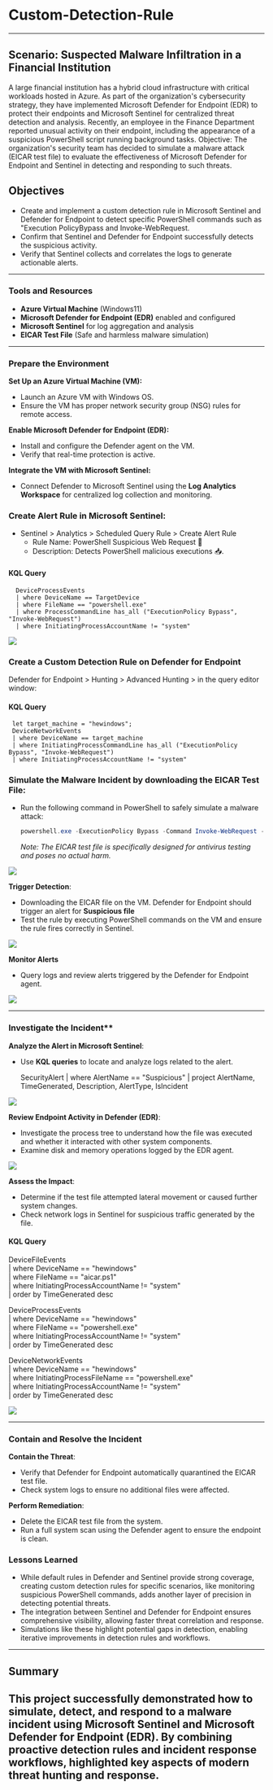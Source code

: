# Custom-Detection-Rule

---

## Scenario: Suspected Malware Infiltration in a Financial Institution

A large financial institution has a hybrid cloud infrastructure with critical workloads hosted in Azure. As part of the organization's cybersecurity strategy, they have implemented Microsoft Defender for Endpoint (EDR) to protect their endpoints and Microsoft Sentinel for centralized threat detection and analysis. Recently, an employee in the Finance Department reported unusual activity on their endpoint, including the appearance of a suspicious PowerShell script running background tasks.
Objective:
The organization's security team has decided to simulate a malware attack (EICAR test file) to evaluate the effectiveness of Microsoft Defender for Endpoint and Sentinel in detecting and responding to such threats. 

## Objectives
- Create and implement a custom detection rule in Microsoft Sentinel and Defender for Endpoint to detect specific PowerShell commands such as "Execution PolicyBypass  and Invoke-WebRequest.
- Confirm that Sentinel and Defender for Endpoint successfully detects the suspicious activity.
- Verify that Sentinel collects and correlates the logs to generate actionable alerts.
---

### **Tools and Resources**  
- **Azure Virtual Machine** (Windows11)  
- **Microsoft Defender for Endpoint (EDR)** enabled and configured  
- **Microsoft Sentinel** for log aggregation and analysis  
- **EICAR Test File** (Safe and harmless malware simulation)  

---

### Prepare the Environment 
 **Set Up an Azure Virtual Machine (VM):**
   - Launch an Azure VM with Windows OS.
   - Ensure the VM has proper network security group (NSG) rules for remote access.  

 **Enable Microsoft Defender for Endpoint (EDR):**
   - Install and configure the Defender agent on the VM.
   - Verify that real-time protection is active.
 
 **Integrate the VM with Microsoft Sentinel:**
   - Connect Defender to Microsoft Sentinel using the **Log Analytics Workspace** for centralized log collection and monitoring.

 ### Create Alert Rule in Microsoft Sentinel:
   - Sentinel > Analytics > Scheduled Query Rule > Create Alert Rule
       - Rule Name: PowerShell Suspicious Web Request 🚩
       - Description: Detects PowerShell malicious executions 📥.
   #### KQL Query
      DeviceProcessEvents
      | where DeviceName == TargetDevice
      | where FileName == "powershell.exe"
      | where ProcessCommandLine has_all ("ExecutionPolicy Bypass", "Invoke-WebRequest")
      | where InitiatingProcessAccountName != "system"
 
<a href="https://imgur.com/zK3FnfW"><img src="https://i.imgur.com//zK3FnfW.png" tB2TqFcLitle="source: imgur.com" /></a>
   
### Create a Custom Detection Rule on Defender for Endpoint
Defender for Endpoint > Hunting > Advanced Hunting > in the query editor window:
   #### KQL Query
     let target_machine = "hewindows";
     DeviceNetworkEvents  
     | where DeviceName == target_machine
     | where InitiatingProcessCommandLine has_all ("ExecutionPolicy Bypass", "Invoke-WebRequest")
     | where InitiatingProcessAccountName != "system"

### Simulate the Malware Incident by downloading the EICAR Test File:  
   - Run the following command in PowerShell to safely simulate a malware attack:  
     ```powershell
     powershell.exe -ExecutionPolicy Bypass -Command Invoke-WebRequest -Uri https://secure.eicar.org/eicar.com.txt -OutFile C:\test\eicar.com
     ```
     _Note: The EICAR test file is specifically designed for antivirus testing and poses no actual harm._

<a href="https://imgur.com/w1nOHRr"><img src="https://i.imgur.com//w1nOHRr.png" tB2TqFcLitle="source: imgur.com" /></a>

**Trigger Detection**:
   - Downloading the EICAR file on the VM. Defender for Endpoint should trigger an alert for **Suspicious file**
   - Test the rule by executing PowerShell commands on the VM and ensure the rule fires correctly in Sentinel.

<a href="https://imgur.com/12TDERC"><img src="https://i.imgur.com//12TDERC.png" tB2TqFcLitle="source: imgur.com" /></a>

**Monitor Alerts**  
   - Query logs and review alerts triggered by the Defender for Endpoint agent.

<a href="https://imgur.com/9CVzbaL"><img src="https://i.imgur.com//9CVzbaL.png" tB2TqFcLitle="source: imgur.com" /></a>

---

### Investigate the Incident**  
**Analyze the Alert in Microsoft Sentinel**:  
   - Use **KQL queries** to locate and analyze logs related to the alert.
   
     SecurityAlert
     | where AlertName == "Suspicious"
     | project AlertName, TimeGenerated, Description, AlertType, IsIncident
     
<a href="https://imgur.com/5Aszck5"><img src="https://i.imgur.com//5Aszck5.png" tB2TqFcLitle="source: imgur.com" /></a>

 **Review Endpoint Activity in Defender (EDR)**:  
   - Investigate the process tree to understand how the file was executed and whether it interacted with other system components.  
   - Examine disk and memory operations logged by the EDR agent.

<a href="https://imgur.com/JCfomfO"><img src="https://i.imgur.com//JCfomfO.png" tB2TqFcLitle="source: imgur.com" /></a>

 **Assess the Impact**:  
   - Determine if the test file attempted lateral movement or caused further system changes.
   - Check network logs in Sentinel for suspicious traffic generated by the file.

#### KQL Query

DeviceFileEvents  
| where DeviceName == "hewindows"  
| where FileName == "aicar.ps1"  
| where InitiatingProcessAccountName != "system"  
| order by TimeGenerated desc 

DeviceProcessEvents  
| where DeviceName == "hewindows"  
| where FileName == "powershell.exe"  
| where InitiatingProcessAccountName != "system"  
| order by TimeGenerated desc   

DeviceNetworkEvents  
| where DeviceName == "hewindows"  
| where InitiatingProcessFileName == "powershell.exe"  
| where InitiatingProcessAccountName != "system"  
| order by TimeGenerated desc  

<a href="https://imgur.com/ni7nHU3"><img src="https://i.imgur.com//ni7nHU3.png" tB2TqFcLitle="source: imgur.com" /></a>

---

### **Contain and Resolve the Incident**  
 **Contain the Threat**:  
   - Verify that Defender for Endpoint automatically quarantined the EICAR test file.  
   - Check system logs to ensure no additional files were affected.

 **Perform Remediation**:  
   - Delete the EICAR test file from the system.  
   - Run a full system scan using the Defender agent to ensure the endpoint is clean.

### Lessons Learned
 - While default rules in Defender and Sentinel provide strong coverage, creating custom detection rules for specific scenarios, like monitoring suspicious PowerShell commands, adds another layer of precision in detecting potential threats.
 - The integration between Sentinel and Defender for Endpoint ensures comprehensive visibility, allowing faster threat correlation and response.
 - Simulations like these highlight potential gaps in detection, enabling iterative improvements in detection rules and workflows.


---

## Summary
This project successfully demonstrated how to simulate, detect, and respond to a malware incident using Microsoft Sentinel and Microsoft Defender for Endpoint (EDR). By combining proactive detection rules and incident response workflows, highlighted key aspects of modern threat hunting and response. 
---


